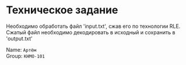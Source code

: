 # Техническое задание
Необходимо обработать файл 'input.txt', сжав его по технологии RLE. Сжатый файл необходимо декодировать в исходный и сохранить в 'output.txt'

Name: `Артём`  
Group: `КНМО-101`
